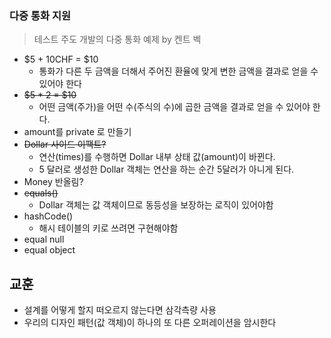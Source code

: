 ### 다중 통화 지원
> 테스트 주도 개발의 다중 통화 예제 by 켄트 벡

- $5 + 10CHF = $10 
  - 통화가 다른 두 금액을 더해서 주어진 환율에 맞게 변한 금액을 결과로 얻을 수 있어야 한다
- ~~$5 * 2 = $10~~
  - 어떤 금액(주가)을 어떤 수(주식의 수)에 곱한 금액을 결과로 얻을 수 있어야 한다.
- amount를 private 로 만들기
- ~~Dollar 사이드 이팩트?~~
  - 연산(times)를 수행하면 Dollar 내부 상태 값(amount)이 바뀐다. 
  - 5 달러로 생성한 Dollar 객체는 연산을 하는 순간 5달러가 아니게 된다. 
- Money 반올림?
- ~~equals()~~
  - Dollar 객체는 값 객체이므로 동등성을 보장하는 로직이 있어야함
- hashCode()
  - 해시 테이블의 키로 쓰려면 구현해야함
- equal null
- equal object

## 교훈
- 설계를 어떻게 할지 떠오르지 않는다면 삼각측량 사용
- 우리의 디자인 패턴(값 객체)이 하나의 또 다른 오퍼레이션을 암시한다
